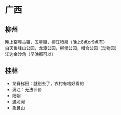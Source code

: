 # 广西

## 柳州

晚上窑埠古镇，五星街，柳江喷泉（晚上8点or9点有）  
白天鱼峰山公园，龙潭公园，柳侯公园，帽合公园（动物园）  
江边金沙角（早晚都可以）  

## 桂林

- 龙脊梯田：就别去了，农村有啥好看的
- 漓江：无法评价
- 阳朔
- 遇龙河
- 象鼻山

